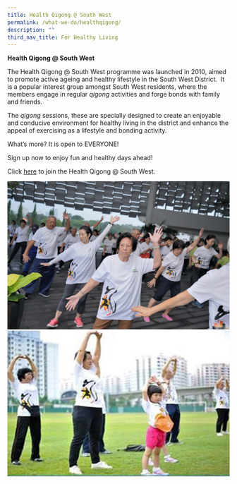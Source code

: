 ```yaml
---
title: Health Qigong @ South West
permalink: /what-we-do/healthqigong/
description: ""
third_nav_title: For Healthy Living
---
```

**Health Qigong @ South West**

The Health Qigong @ South West programme was launched in 2010, aimed to promote active ageing and healthy lifestyle in the South West District.  It is a popular interest group amongst South West residents, where the members engage in regular _qigong_ activities and forge bonds with family and friends. 

The _qigong_ sessions, these are specially designed to create an enjoyable and conducive environment for healthy living in the district and enhance the appeal of exercising as a lifestyle and bonding activity.

What’s more? It is open to EVERYONE! 

Sign up now to enjoy fun and healthy days ahead! 

Click [here](https://www.cdc.gov.sg/docs/librariesprovider6/documents-swcdc/pdf-files/642b2521-217f-4fa6-8bc2-aa3685c915e6_fun_walkers_and_health_qigong_form_combined.pdf?sfvrsn=6707a88d_0) to join the Health Qigong @ South West.

![](/images/What%20We%20Do/For%20Healthy%20Living/For%20Healthy%20Lifestyle%20%20-%20Qigong%20-%20DSC07796%20(002).jpg)
![](/images/What%20We%20Do/For%20Healthy%20Living/Health%20Qigong%20P1.jpg)